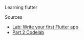 Learning flutter 

Sources
- [Lab: Write your first Flutter app](https://flutter.dev/docs/get-started/codelab)
- [Part 2 Codelab](https://codelabs.developers.google.com/codelabs/first-flutter-app-pt2)
